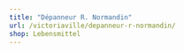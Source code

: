 ```yaml
---
title: "Dépanneur R. Normandin"
url: /victoriaville/depanneur-r-normandin/
shop: Lebensmittel
---
```

